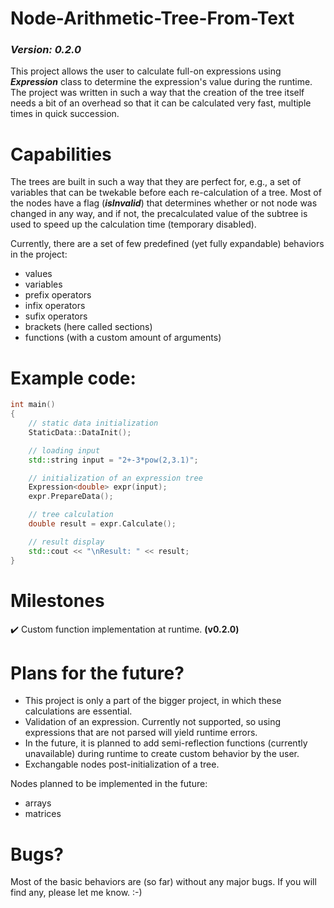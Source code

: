 # Node-Arithmetic-Tree-From-Text

### *Version: 0.2.0*

This project allows the user to calculate full-on expressions using ***Expression<double>*** class to determine the expression's value during the runtime. The project was written in such a way that the creation of the tree itself needs a bit of an overhead so that it can be calculated very fast, multiple times in quick succession.

# Capabilities
The trees are built in such a way that they are perfect for, e.g., a set of variables that can be twekable before each re-calculation of a tree. Most of the nodes have a flag (***isInvalid***) that determines whether or not node was changed in any way, and if not, the precalculated value of the subtree is used to speed up the calculation time (temporary disabled).

Currently, there are a set of few predefined (yet fully expandable) behaviors in the project:
- values
- variables
- prefix operators
- infix operators
- sufix operators
- brackets (here called sections)
- functions (with a custom amount of arguments)

# Example code:

```c++
int main()
{
    // static data initialization
    StaticData::DataInit();

    // loading input
    std::string input = "2+-3*pow(2,3.1)";

    // initialization of an expression tree
    Expression<double> expr(input);
    expr.PrepareData();

    // tree calculation
    double result = expr.Calculate();

    // result display
    std::cout << "\nResult: " << result;
}
```

# Milestones
:heavy_check_mark: Custom function implementation at runtime. **(v0.2.0)**

# Plans for the future?
- This project is only a part of the bigger project, in which these calculations are essential.
- Validation of an expression. Currently not supported, so using expressions that are not parsed will yield runtime errors.
- In the future, it is planned to add semi-reflection functions (currently unavailable) during runtime to create custom behavior by the user.
- Exchangable nodes post-initialization of a tree.

Nodes planned to be implemented in the future:
- arrays
- matrices

# Bugs?
Most of the basic behaviors are (so far) without any major bugs. If you will find any, please let me know. :-)


